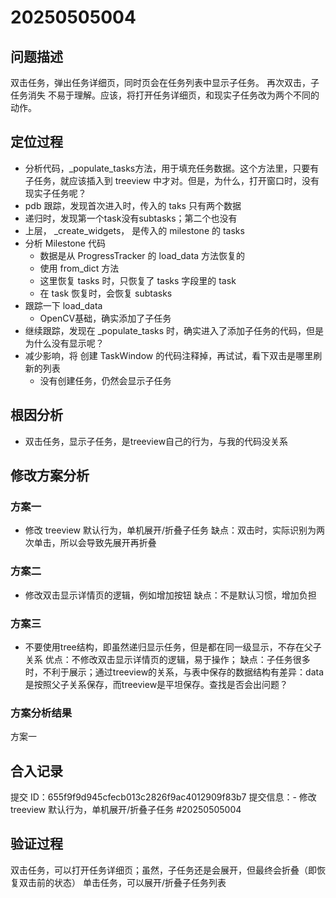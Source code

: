 # 20250505004

## 问题描述
双击任务，弹出任务详细页，同时页会在任务列表中显示子任务。
再次双击，子任务消失
不易于理解。应该，将打开任务详细页，和现实子任务改为两个不同的动作。

## 定位过程
- 分析代码，_populate_tasks方法，用于填充任务数据。这个方法里，只要有子任务，就应该插入到 treeview 中才对。但是，为什么，打开窗口时，没有现实子任务呢？
- pdb 跟踪，发现首次进入时，传入的 taks 只有两个数据
- 递归时，发现第一个task没有subtasks；第二个也没有
- 上层， _create_widgets， 是传入的 milestone 的 tasks
- 分析 Milestone 代码
    - 数据是从 ProgressTracker 的 load_data 方法恢复的
    - 使用 from_dict 方法
    - 这里恢复 tasks 时，只恢复了 tasks 字段里的 task
    - 在 task 恢复时，会恢复 subtasks
- 跟踪一下 load_data 
    - OpenCV基础，确实添加了子任务
- 继续跟踪，发现在 _populate_tasks 时，确实进入了添加子任务的代码，但是为什么没有显示呢？
- 减少影响，将 创建 TaskWindow 的代码注释掉，再试试，看下双击是哪里刷新的列表
    - 没有创建任务，仍然会显示子任务

## 根因分析
- 双击任务，显示子任务，是treeview自己的行为，与我的代码没关系
## 修改方案分析
### 方案一
- 修改 treeview 默认行为，单机展开/折叠子任务
缺点：双击时，实际识别为两次单击，所以会导致先展开再折叠

### 方案二
- 修改双击显示详情页的逻辑，例如增加按钮
缺点：不是默认习惯，增加负担

### 方案三
- 不要使用tree结构，即虽然递归显示任务，但是都在同一级显示，不存在父子关系
优点：不修改双击显示详情页的逻辑，易于操作；
缺点：子任务很多时，不利于展示；通过treeview的关系，与表中保存的数据结构有差异：data是按照父子关系保存，而treeview是平坦保存。查找是否会出问题？

### 方案分析结果
方案一

## 合入记录
提交 ID：655f9f9d945cfecb013c2826f9ac4012909f83b7
提交信息：- 修改 treeview 默认行为，单机展开/折叠子任务
#20250505004

## 验证过程
双击任务，可以打开任务详细页；虽然，子任务还是会展开，但最终会折叠（即恢复双击前的状态）
单击任务，可以展开/折叠子任务列表